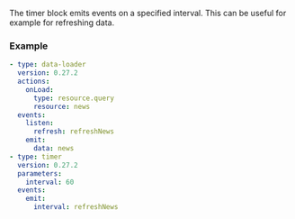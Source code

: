 The timer block emits events on a specified interval. This can be useful for example for refreshing
data.

### Example

```yaml
- type: data-loader
  version: 0.27.2
  actions:
    onLoad:
      type: resource.query
      resource: news
  events:
    listen:
      refresh: refreshNews
    emit:
      data: news
- type: timer
  version: 0.27.2
  parameters:
    interval: 60
  events:
    emit:
      interval: refreshNews
```
